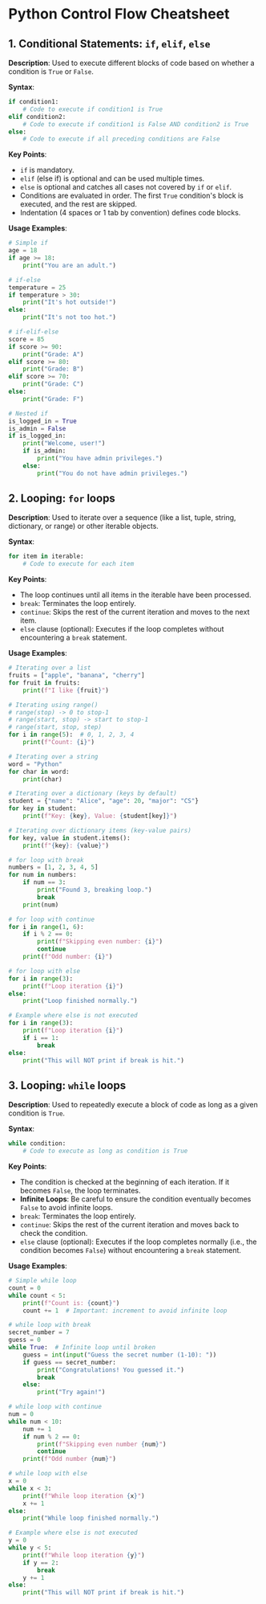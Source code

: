# Python Control Flow Cheatsheet

## 1. Conditional Statements: `if`, `elif`, `else`

**Description**: Used to execute different blocks of code based on whether a condition is `True` or `False`.

**Syntax**:
```python
if condition1:
    # Code to execute if condition1 is True
elif condition2:
    # Code to execute if condition1 is False AND condition2 is True
else:
    # Code to execute if all preceding conditions are False
```

**Key Points**:
- `if` is mandatory.
- `elif` (else if) is optional and can be used multiple times.
- `else` is optional and catches all cases not covered by `if` or `elif`.
- Conditions are evaluated in order. The first `True` condition's block is executed, and the rest are skipped.
- Indentation (4 spaces or 1 tab by convention) defines code blocks.

**Usage Examples**:
```python
# Simple if
age = 18
if age >= 18:
    print("You are an adult.")

# if-else
temperature = 25
if temperature > 30:
    print("It's hot outside!")
else:
    print("It's not too hot.")

# if-elif-else
score = 85
if score >= 90:
    print("Grade: A")
elif score >= 80:
    print("Grade: B")
elif score >= 70:
    print("Grade: C")
else:
    print("Grade: F")

# Nested if
is_logged_in = True
is_admin = False
if is_logged_in:
    print("Welcome, user!")
    if is_admin:
        print("You have admin privileges.")
    else:
        print("You do not have admin privileges.")
```

## 2. Looping: `for` loops

**Description**: Used to iterate over a sequence (like a list, tuple, string, dictionary, or range) or other iterable objects.

**Syntax**:
```python
for item in iterable:
    # Code to execute for each item
```

**Key Points**:
- The loop continues until all items in the iterable have been processed.
- `break`: Terminates the loop entirely.
- `continue`: Skips the rest of the current iteration and moves to the next item.
- `else` clause (optional): Executes if the loop completes without encountering a `break` statement.

**Usage Examples**:
```python
# Iterating over a list
fruits = ["apple", "banana", "cherry"]
for fruit in fruits:
    print(f"I like {fruit}")

# Iterating using range()
# range(stop) -> 0 to stop-1
# range(start, stop) -> start to stop-1
# range(start, stop, step)
for i in range(5):  # 0, 1, 2, 3, 4
    print(f"Count: {i}")

# Iterating over a string
word = "Python"
for char in word:
    print(char)

# Iterating over a dictionary (keys by default)
student = {"name": "Alice", "age": 20, "major": "CS"}
for key in student:
    print(f"Key: {key}, Value: {student[key]}")

# Iterating over dictionary items (key-value pairs)
for key, value in student.items():
    print(f"{key}: {value}")

# for loop with break
numbers = [1, 2, 3, 4, 5]
for num in numbers:
    if num == 3:
        print("Found 3, breaking loop.")
        break
    print(num)

# for loop with continue
for i in range(1, 6):
    if i % 2 == 0:
        print(f"Skipping even number: {i}")
        continue
    print(f"Odd number: {i}")

# for loop with else
for i in range(3):
    print(f"Loop iteration {i}")
else:
    print("Loop finished normally.")

# Example where else is not executed
for i in range(3):
    print(f"Loop iteration {i}")
    if i == 1:
        break
else:
    print("This will NOT print if break is hit.")
```

## 3. Looping: `while` loops

**Description**: Used to repeatedly execute a block of code as long as a given condition is `True`.

**Syntax**:
```python
while condition:
    # Code to execute as long as condition is True
```

**Key Points**:
- The condition is checked at the beginning of each iteration. If it becomes `False`, the loop terminates.
- **Infinite Loops**: Be careful to ensure the condition eventually becomes `False` to avoid infinite loops.
- `break`: Terminates the loop entirely.
- `continue`: Skips the rest of the current iteration and moves back to check the condition.
- `else` clause (optional): Executes if the loop completes normally (i.e., the condition becomes `False`) without encountering a `break` statement.

**Usage Examples**:
```python
# Simple while loop
count = 0
while count < 5:
    print(f"Count is: {count}")
    count += 1  # Important: increment to avoid infinite loop

# while loop with break
secret_number = 7
guess = 0
while True:  # Infinite loop until broken
    guess = int(input("Guess the secret number (1-10): "))
    if guess == secret_number:
        print("Congratulations! You guessed it.")
        break
    else:
        print("Try again!")

# while loop with continue
num = 0
while num < 10:
    num += 1
    if num % 2 == 0:
        print(f"Skipping even number {num}")
        continue
    print(f"Odd number {num}")

# while loop with else
x = 0
while x < 3:
    print(f"While loop iteration {x}")
    x += 1
else:
    print("While loop finished normally.")

# Example where else is not executed
y = 0
while y < 5:
    print(f"While loop iteration {y}")
    if y == 2:
        break
    y += 1
else:
    print("This will NOT print if break is hit.")
```